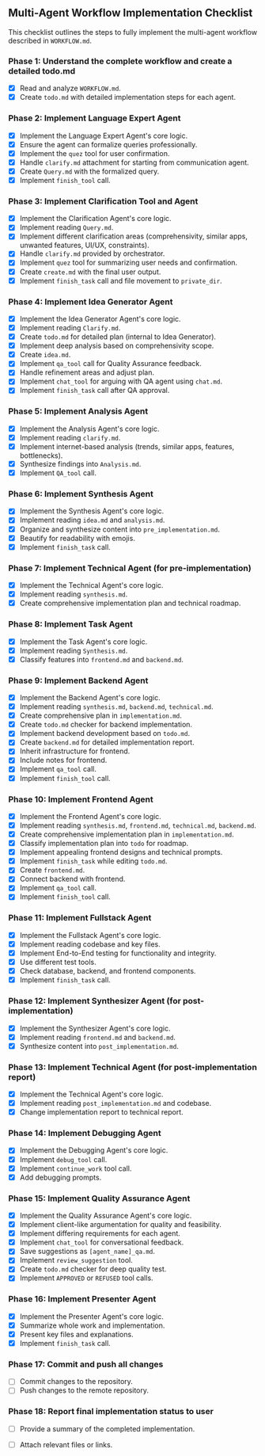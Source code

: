 ## Multi-Agent Workflow Implementation Checklist

This checklist outlines the steps to fully implement the multi-agent workflow described in `WORKFLOW.md`.

### Phase 1: Understand the complete workflow and create a detailed todo.md
- [x] Read and analyze `WORKFLOW.md`.
- [x] Create `todo.md` with detailed implementation steps for each agent.

### Phase 2: Implement Language Expert Agent
- [x] Implement the Language Expert Agent's core logic.
- [x] Ensure the agent can formalize queries professionally.
- [x] Implement the `quez` tool for user confirmation.
- [x] Handle `clarify.md` attachment for starting from communication agent.
- [x] Create `Query.md` with the formalized query.
- [x] Implement `finish_tool` call.

### Phase 3: Implement Clarification Tool and Agent
- [x] Implement the Clarification Agent's core logic.
- [x] Implement reading `Query.md`.
- [x] Implement different clarification areas (comprehensivity, similar apps, unwanted features, UI/UX, constraints).
- [x] Handle `clarify.md` provided by orchestrator.
- [x] Implement `quez` tool for summarizing user needs and confirmation.
- [x] Create `create.md` with the final user output.
- [x] Implement `finish_task` call and file movement to `private_dir`.

### Phase 4: Implement Idea Generator Agent
- [x] Implement the Idea Generator Agent's core logic.
- [x] Implement reading `Clarify.md`.
- [x] Create `todo.md` for detailed plan (internal to Idea Generator).
- [x] Implement deep analysis based on comprehensivity scope.
- [x] Create `idea.md`.
- [x] Implement `qa_tool` call for Quality Assurance feedback.
- [x] Handle refinement areas and adjust plan.
- [x] Implement `chat_tool` for arguing with QA agent using `chat.md`.
- [x] Implement `finish_task` call after QA approval.

### Phase 5: Implement Analysis Agent
- [x] Implement the Analysis Agent's core logic.
- [x] Implement reading `clarify.md`.
- [x] Implement internet-based analysis (trends, similar apps, features, bottlenecks).
- [x] Synthesize findings into `Analysis.md`.
- [x] Implement `QA_tool` call.

### Phase 6: Implement Synthesis Agent
- [x] Implement the Synthesis Agent's core logic.
- [x] Implement reading `idea.md` and `analysis.md`.
- [x] Organize and synthesize content into `pre_implementation.md`.
- [x] Beautify for readability with emojis.
- [x] Implement `finish_task` call.

### Phase 7: Implement Technical Agent (for pre-implementation)
- [x] Implement the Technical Agent's core logic.
- [x] Implement reading `synthesis.md`.
- [x] Create comprehensive implementation plan and technical roadmap.

### Phase 8: Implement Task Agent
- [x] Implement the Task Agent's core logic.
- [x] Implement reading `Synthesis.md`.
- [x] Classify features into `frontend.md` and `backend.md`.

### Phase 9: Implement Backend Agent
- [x] Implement the Backend Agent's core logic.
- [x] Implement reading `synthesis.md`, `backend.md`, `technical.md`.
- [x] Create comprehensive plan in `implementation.md`.
- [x] Create `todo.md` checker for backend implementation.
- [x] Implement backend development based on `todo.md`.
- [x] Create `backend.md` for detailed implementation report.
- [x] Inherit infrastructure for frontend.
- [x] Include notes for frontend.
- [x] Implement `qa_tool` call.
- [x] Implement `finish_tool` call.

### Phase 10: Implement Frontend Agent
- [x] Implement the Frontend Agent's core logic.
- [x] Implement reading `synthesis.md`, `frontend.md`, `technical.md`, `backend.md`.
- [x] Create comprehensive implementation plan in `implementation.md`.
- [x] Classify implementation plan into `todo` for roadmap.
- [x] Implement appealing frontend designs and technical prompts.
- [x] Implement `finish_task` while editing `todo.md`.
- [x] Create `frontend.md`.
- [x] Connect backend with frontend.
- [x] Implement `qa_tool` call.
- [x] Implement `finish_tool` call.

### Phase 11: Implement Fullstack Agent
- [x] Implement the Fullstack Agent's core logic.
- [x] Implement reading codebase and key files.
- [x] Implement End-to-End testing for functionality and integrity.
- [x] Use different test tools.
- [x] Check database, backend, and frontend components.
- [x] Implement `finish_task` call.

### Phase 12: Implement Synthesizer Agent (for post-implementation)
- [x] Implement the Synthesizer Agent's core logic.
- [x] Implement reading `frontend.md` and `backend.md`.
- [x] Synthesize content into `post_implementation.md`.

### Phase 13: Implement Technical Agent (for post-implementation report)
- [x] Implement the Technical Agent's core logic.
- [x] Implement reading `post_implementation.md` and codebase.
- [x] Change implementation report to technical report.

### Phase 14: Implement Debugging Agent
- [x] Implement the Debugging Agent's core logic.
- [x] Implement `debug_tool` call.
- [x] Implement `continue_work` tool call.
- [x] Add debugging prompts.

### Phase 15: Implement Quality Assurance Agent
- [x] Implement the Quality Assurance Agent's core logic.
- [x] Implement client-like argumentation for quality and feasibility.
- [x] Implement differing requirements for each agent.
- [x] Implement `chat_tool` for conversational feedback.
- [x] Save suggestions as `[agent_name]_qa.md`.
- [x] Implement `review_suggestion` tool.
- [x] Create `todo.md` checker for deep quality test.
- [x] Implement `APPROVED` or `REFUSED` tool calls.

### Phase 16: Implement Presenter Agent
- [x] Implement the Presenter Agent's core logic.
- [x] Summarize whole work and implementation.
- [x] Present key files and explanations.
- [x] Implement `finish_task` call.

### Phase 17: Commit and push all changes
- [ ] Commit changes to the repository.
- [ ] Push changes to the remote repository.

### Phase 18: Report final implementation status to user
- [ ] Provide a summary of the completed implementation.
- [ ] Attach relevant files or links.

